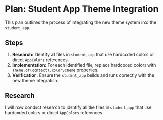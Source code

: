 # Plan: Student App Theme Integration

This plan outlines the process of integrating the new theme system into the `student_app`.

## Steps

1.  **Research:** Identify all files in `student_app` that use hardcoded colors or direct `AppColors` references.
2.  **Implementation:** For each identified file, replace hardcoded colors with `Theme.of(context).colorScheme` properties.
3.  **Verification:** Ensure the `student_app` builds and runs correctly with the new theme integration.

## Research

I will now conduct research to identify all the files in `student_app` that use hardcoded colors or direct `AppColors` references.
